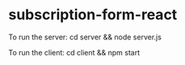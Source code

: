 # subscription-form-react

To run the server: cd server && node server.js

To run the client: cd client && npm start
